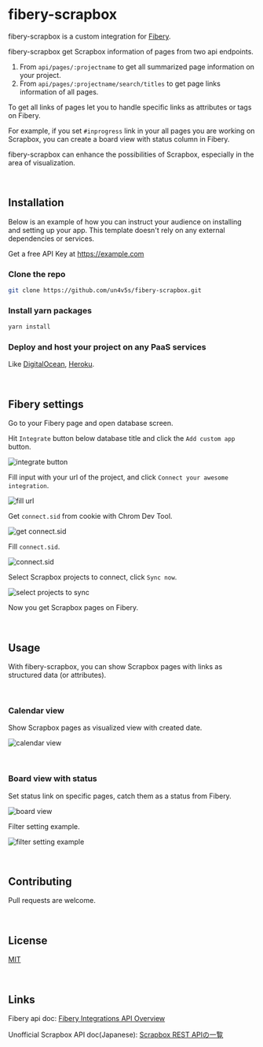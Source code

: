 # fibery-scrapbox

fibery-scrapbox is a custom integration for [Fibery](https://fibery.io).

fibery-scrapbox get Scrapbox information of pages from two api endpoints.

1. From `api/pages/:projectname` to get all summarized page information on your project.
2. From `api/pages/:projectname/search/titles` to get page links information of all pages.

To get all links of pages let you to handle specific links as attributes or tags on Fibery.

For example, if you set `#inprogress` link in your all pages you are working on Scrapbox, you can create a board view with status column in Fibery.

fibery-scrapbox can enhance the possibilities of Scrapbox, especially in the area of visualization.
  
<br>

## Installation

Below is an example of how you can instruct your audience on installing and setting up your app. This template doesn't rely on any external dependencies or services.

Get a free API Key at https://example.com
  
### Clone the repo

```bash
git clone https://github.com/un4v5s/fibery-scrapbox.git
```

### Install yarn packages

```bash
yarn install
```

### Deploy and host your project on any PaaS services

Like [DigitalOcean](https://www.digitalocean.com/), [Heroku](https://www.heroku.com/).

<br>

## Fibery settings

Go to your Fibery page and open database screen.

Hit `Integrate` button below database title and click the `Add custom app` button.

![integrate button](https://i.gyazo.com/365ae8867654ac0d443f7f840187c236.png])

Fill input with your url of the project, and click `Connect your awesome integration`.

![fill url](https://i.gyazo.com/f1d9c31ed6d99e3e282478030d5679da.png)

Get `connect.sid` from cookie with Chrom Dev Tool.

![get connect.sid](https://i.gyazo.com/6573c95864e549cfa6dc102e1b94291d.png)

Fill `connect.sid`.

![connect.sid](https://i.gyazo.com/8e6d31bb26d6eb77cf06324603aac431.png)

Select Scrapbox projects to connect, click `Sync now`.

![select projects to sync](https://i.gyazo.com/44936945ab309bbd29f19d0666112a9c.png)

Now you get Scrapbox pages on Fibery.

<br>

## Usage

With fibery-scrapbox, you can show Scrapbox pages with links as structured data (or attributes).

<br>

### Calendar view

Show Scrapbox pages as visualized view with created date.

![calendar view](https://i.gyazo.com/7d5f20ce5d748a7ea6d5495dd3fc8f60.png)

<br>

### Board view with status

Set status link on specific pages, catch them as a status from Fibery.

![board view](https://i.gyazo.com/b8f40b8ed97f70c83892b79d4118aff0.png)

Filter setting example.

![filter setting example](https://i.gyazo.com/f6c9f516c3240c39f323ae74e1a11602.png)

<br>

## Contributing

Pull requests are welcome.

<br>

## License

[MIT](https://choosealicense.com/licenses/mit/)

<br>

## Links

Fibery api doc: [Fibery Integrations API Overview](https://api.fibery.io/apps.html#post-api-v1-synchronizer-schema)

Unofficial Scrapbox API doc(Japanese): [Scrapbox REST APIの一覧](https://scrapbox.io/scrapboxlab/Scrapbox_REST_API%E3%81%AE%E4%B8%80%E8%A6%A7)